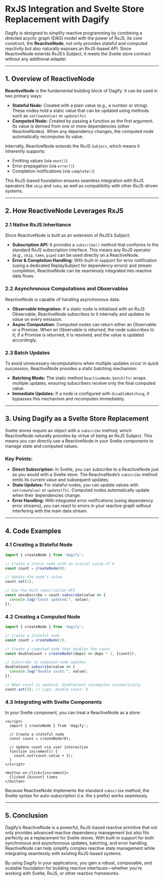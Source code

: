 # RxJS Integration and Svelte Store Replacement with Dagify

Dagify is designed to simplify reactive programming by combining a directed acyclic graph (DAG) model with the power of RxJS. Its core construct, the **ReactiveNode**, not only provides stateful and computed reactivity but also naturally exposes an RxJS-based API. Since ReactiveNode extends RxJS’s Subject, it meets the Svelte store contract without any additional adapter.

---

## 1. Overview of ReactiveNode

**ReactiveNode** is the fundamental building block of Dagify. It can be used in two primary ways:

- **Stateful Node:** Created with a plain value (e.g., a number or string). These nodes hold a static value that can be updated using methods such as `set(newValue)` or `update(fn)`.
- **Computed Node:** Created by passing a function as the first argument. Its value is derived from one or more dependencies (other ReactiveNodes). When any dependency changes, the computed node automatically recomputes its value.

Internally, ReactiveNode extends the RxJS `Subject`, which means it inherently supports:
- Emitting values (via `next()`)
- Error propagation (via `error()`)
- Completion notifications (via `complete()`)

This RxJS-based foundation ensures seamless integration with RxJS operators like `skip` and `take`, as well as compatibility with other RxJS-driven systems.

---

## 2. How ReactiveNode Leverages RxJS

### 2.1 Native RxJS Inheritance

Since ReactiveNode is built as an extension of RxJS’s Subject:
- **Subscription API:** It provides a `subscribe()` method that conforms to the standard RxJS subscription interface. This means any RxJS operator (e.g., `skip`, `take`, `pipe`) can be used directly on a ReactiveNode.
- **Error & Completion Handling:** With built-in support for error notification (using a dedicated ReplaySubject for dependency errors) and stream completion, ReactiveNode can be seamlessly integrated into reactive data flows.

### 2.2 Asynchronous Computations and Observables

ReactiveNode is capable of handling asynchronous data:
- **Observable Integration:** If a static node is initialized with an RxJS Observable, ReactiveNode subscribes to it internally and updates its value on every emission.
- **Async Computation:** Computed nodes can return either an Observable or a Promise. When an Observable is returned, the node subscribes to it; if a Promise is returned, it is resolved, and the value is updated accordingly.

### 2.3 Batch Updates

To avoid unnecessary recomputations when multiple updates occur in quick succession, ReactiveNode provides a static batching mechanism:
- **Batching Mode:** The static method `ReactiveNode.batch(fn)` wraps multiple updates, ensuring subscribers receive only the final computed value.
- **Immediate Updates:** If a node is configured with `disableBatching`, it bypasses this mechanism and recomputes immediately.

---

## 3. Using Dagify as a Svelte Store Replacement

Svelte stores require an object with a `subscribe` method, which ReactiveNode naturally provides by virtue of being an RxJS Subject. This means you can directly use a ReactiveNode in your Svelte components to manage state and computed values.

### Key Points:
- **Direct Subscription:** In Svelte, you can subscribe to a ReactiveNode just as you would with a Svelte store. The ReactiveNode’s `subscribe` method emits its current value and subsequent updates.
- **State Updates:** For stateful nodes, you can update values with `set(newValue)` or `update(fn)`. Computed nodes automatically update when their dependencies change.
- **Error Handling:** With integrated error notifications (using dependency error streams), you can react to errors in your reactive graph without interfering with the main data stream.

---

## 4. Code Examples

### 4.1 Creating a Stateful Node

```js
import { createNode } from 'dagify';

// Create a static node with an initial value of 0
const count = createNode(0);

// Update the node’s value
count.set(1);

// Use the RxJS subscription API
const unsubscribe = count.subscribe(value => {
  console.log("Count updated:", value);
});
```

### 4.2 Creating a Computed Node

```js
import { createNode } from 'dagify';

// Create a stateful node
const count = createNode(2);

// Create a computed node that doubles the count
const doubleCount = createNode((deps) => deps * 2, [count]);

// Subscribe to computed node updates
doubleCount.subscribe(value => {
  console.log("Double count:", value);
});

// When count is updated, doubleCount recomputes automatically
count.set(3); // Logs: Double count: 6
```

### 4.3 Integrating with Svelte Components

In your Svelte component, you can treat a ReactiveNode as a store:

```svelte
<script>
  import { createNode } from 'dagify';

  // Create a stateful node
  const count = createNode(0);

  // Update count via user interaction
  function increment() {
    count.set(count.value + 1);
  }
</script>

<button on:click={increment}>
  Clicked {$count} times
</button>
```

Because ReactiveNode implements the standard `subscribe` method, the Svelte syntax for auto-subscription (i.e. the `$` prefix) works seamlessly.

---

## 5. Conclusion

Dagify’s ReactiveNode is a powerful, RxJS-based reactive primitive that not only provides advanced reactive dependency management but also fits perfectly as a replacement for Svelte stores. With built-in support for both synchronous and asynchronous updates, batching, and error handling, ReactiveNode can help simplify complex reactive state management while integrating seamlessly with existing RxJS-based systems.

By using Dagify in your applications, you gain a robust, composable, and scalable foundation for building reactive interfaces—whether you’re working with Svelte, RxJS, or other reactive frameworks.